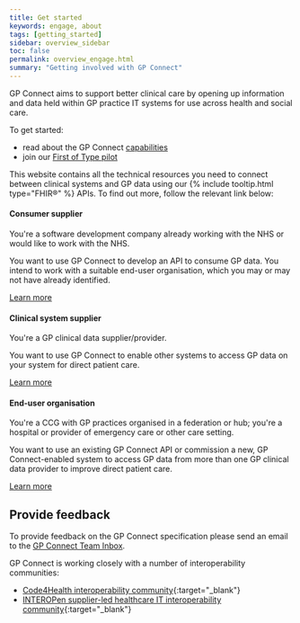 ```yaml
---
title: Get started
keywords: engage, about
tags: [getting_started]
sidebar: overview_sidebar
toc: false
permalink: overview_engage.html
summary: "Getting involved with GP Connect"
---
```


GP Connect aims to support better clinical care by opening up information and data held within GP practice IT systems for use across health and social care.

To get started:

- read about the GP Connect [capabilities](overview_priority_capabilities.html)
- join our [First of Type pilot](overview_first_of_type.html)

<p>This website contains all the technical resources you need to connect between clinical systems and GP data using our {% include tooltip.html type="FHIR&reg;" %} APIs. To find out more, follow the relevant link below:</p>
<div class="row">
         <div class="col-lg-12">
                                                           </div>
                        <div class="col-6 col-md-4">
             <div class="panel panel-default text-center">
                 <div class="panel-heading">
                     <span class="fa-stack fa-5x">
                           <i class="fa fa-circle fa-stack-2x text-primary" style="color:#005EB8"></i>
                           <i class="fa fa-desktop fa-stack-1x fa-inverse"></i>
                     </span>
                 </div>
                 <div class="panel-body" align="left">
                      <h4>Consumer supplier</h4>
                         <p align="left">You're a software development company already working with the NHS or would like to work with the NHS.</p>
                         <p align="left">You want to use GP Connect to develop an API to consume GP data.  You intend to work with a suitable end-user organisation, which you may or may not have already identified.</p>
                     <a href="overview_consumer_supplier.html" class="btn btn-primary">Learn more</a>
                 </div>
             </div>
         </div>
            <div class="col-6 col-md-4">
             <div class="panel panel-default text-center">
                 <div class="panel-heading">
                     <span class="fa-stack fa-5x">
                           <i class="fa fa-circle fa-stack-2x text-primary" style="color:#005EB8"></i>
                           <i class="fa fa-globe fa-stack-1x fa-inverse"></i>
                     </span>
                 </div>
                 <div class="panel-body" align="left">
                     <h4>Clinical system supplier</h4>
                         <p align="left">You're a GP clinical data supplier/provider.</p>
                     <p align="left">You want to use GP Connect to enable other systems to access GP data on your system for direct patient care.</p>
                     <a href="overview_clinical_system_supplier.html" class="btn btn-primary">Learn more</a>
                 </div>
             </div>
         </div>
  <div class="col-6 col-md-4">
             <div class="panel panel-default text-center">
                 <div class="panel-heading">
                     <span class="fa-stack fa-5x">
                           <i class="fa fa-circle fa-stack-2x text-primary" style="color:#005EB8"></i>
                           <i class="fa fa-user-md fa-stack-1x fa-inverse"></i>
                     </span>
                 </div>
                 <div class="panel-body" align="left">
                     <h4>End-user organisation</h4>
                     <p align="left">You're a CCG with GP practices organised in a federation or hub; you're a hospital or provider of emergency care or other care setting.</p>
                              <p align="left">You want to use an existing GP Connect API or commission a new, GP Connect-enabled system to access GP data from more than one GP clinical data provider to improve direct patient care.</p>
                      <a href="https://digital.nhs.uk/services/gp-connect" class="btn btn-primary">Learn more</a>
                                     </div>
         </div>
         </div> 
</div>

## Provide feedback

To provide feedback on the GP Connect specification please send an email to the [GP Connect Team Inbox](mailto://gpconnect@nhs.net).

GP Connect is working closely with a number of interoperability communities:

- [Code4Health interoperability community](https://code4health.org/communities/interoperability){:target="_blank"}
- [INTEROPen supplier-led healthcare IT interoperability community](http://www.interopen.org/){:target="_blank"}

